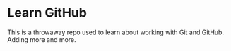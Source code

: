 # Learn GitHub

This is a throwaway repo used to learn about working with Git and GitHub.
Adding more and more.
